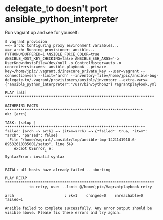 # delegate_to doesn't port ansible_python_interpreter

Run vagrant up and see for yourself:

    $ vagrant provision
    ==> arch: Configuring proxy environment variables...
    ==> arch: Running provisioner: ansible...
    PYTHONUNBUFFERED=1 ANSIBLE_FORCE_COLOR=true ANSIBLE_HOST_KEY_CHECKING=false ANSIBLE_SSH_ARGS='-o UserKnownHostsFile=/dev/null -o ControlMaster=auto -o ControlPersist=60s' ansible-playbook --private-key=/home/jpic/.vagrant.d/insecure_private_key --user=vagrant --connection=ssh --limit='arch' --inventory-file=/home/jpic/ansible-bug-delegate-to/.vagrant/provisioners/ansible/inventory --extra-vars={"ansible_python_interpreter":"/usr/bin/python2"} Vagrantplaybook.yml

    PLAY [all] ******************************************************************** 

    GATHERING FACTS *************************************************************** 
    ok: [arch]

    TASK: [setup ] **************************************************************** 
    failed: [arch -> arch] => (item=arch) => {"failed": true, "item": "arch", "parsed": false}
      File "/home/vagrant/.ansible/tmp/ansible-tmp-1423141910.6-89532618035001/setup", line 569
        except OSError, e:
                      ^
    SyntaxError: invalid syntax


    FATAL: all hosts have already failed -- aborting

    PLAY RECAP ******************************************************************** 
               to retry, use: --limit @/home/jpic/Vagrantplaybook.retry

    arch                       : ok=1    changed=0    unreachable=0    failed=1   

    Ansible failed to complete successfully. Any error output should be
    visible above. Please fix these errors and try again.

